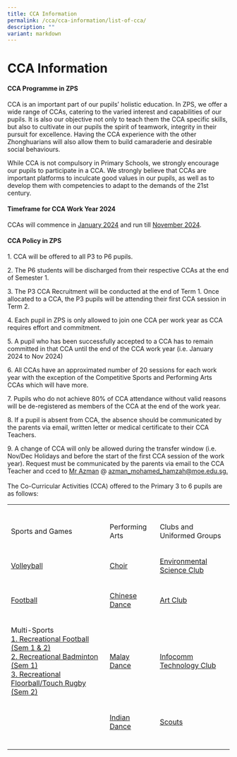 ```yaml
---
title: CCA Information
permalink: /cca/cca-information/list-of-cca/
description: ""
variant: markdown
---
```

<h1><strong>CCA Information</strong></h1>
<h4><strong>CCA Programme in ZPS</strong></h4>
<p>CCA is an important part of our pupils’ holistic education. In ZPS, we
offer a wide range of CCAs, catering to the varied interest and capabilities
of our pupils. It is also our objective not only to teach them the CCA
specific skills, but also to cultivate in our pupils the spirit of teamwork,
integrity in their pursuit for excellence. Having the CCA experience with
the other Zhonghuarians will also allow them to build camaraderie and desirable
social behaviours.</p>
<p>While CCA is not compulsory in Primary Schools, we strongly encourage
our pupils to participate in a CCA. We strongly believe that CCAs are important
platforms to inculcate good values in our pupils, as well as to develop
them with competencies to adapt to the demands of the 21st century.</p>
<h4><strong>Timeframe for CCA Work Year 2024</strong></h4>
<p>CCAs will commence in <a href="https://zhonghuapri.moe.edu.sg/list-of-cca-schedule/cca-schedule-for-semester-1/">January 2024</a> and
run till <a href="https://zhonghuapri.moe.edu.sg/list-of-cca-schedule/cca-schedule-for-semester-2/">November 2024</a>.</p>
<h4><strong>CCA Policy in ZPS</strong></h4>
<p>1. CCA will be offered to all P3 to P6 pupils.</p>
<p>2. The P6 students will be discharged from their respective
CCAs at the end of Semester 1.</p>
<p>3. The P3 CCA Recruitment will be conducted at the end
of Term 1. Once allocated to a CCA, the P3 pupils will be attending their
first CCA session in Term 2.</p>
<p>4. Each pupil in ZPS is only allowed to join one CCA
per work year as CCA requires effort and commitment.</p>
<p>5. A pupil who has been successfully accepted to a CCA
has to remain committed in that CCA until the end of the CCA work year
(i.e. January 2024 to Nov 2024)</p>
<p>6. All CCAs have an approximated number of 20 sessions
for each work year with the exception of the Competitive Sports and Performing
Arts CCAs which will have more.</p>
<p>7. Pupils who do not achieve 80% of CCA attendance without
valid reasons will be de-registered as members of the CCA at the end of
the work year.</p>
<p>8. If a pupil is absent from CCA, the absence should
be communicated by the parents via email, written letter or medical certificate
to their CCA Teachers.</p>
<p>9. A change of CCA will only be allowed during the transfer
window (i.e. Nov/Dec Holidays and before the start of the first CCA session
of the work year). Request must be communicated by the parents via email
to the CCA Teacher and cced to <a href="mailto:azman_mohamed_hamzah@moe.edu.sg.">Mr Azman</a> @ <a href="mailto:azman_mohamed_hamzah@moe.edu.sg.">azman_mohamed_hamzah@moe.edu.sg.</a> 
<br>
<br>The Co-Curricular Activities (CCA) offered to the Primary 3 to 6 pupils
are as follows:</p>
<table>
<tbody>
<tr>
<td rowspan="1" colspan="1">
<p></p>
</td>
<td rowspan="1" colspan="1">
<p></p>
</td>
<td rowspan="1" colspan="1">
<p></p>
</td>
</tr>
<tr>
<td rowspan="1" colspan="1">
<p>Sports and Games</p>
</td>
<td rowspan="1" colspan="1">
<p>Performing Arts</p>
</td>
<td rowspan="1" colspan="1">
<p>Clubs and Uniformed Groups</p>
</td>
</tr>
<tr>
<td rowspan="1" colspan="1">
<p><a href="https://zhonghuapri.moe.edu.sg/list-of-cca/volleyball/">Volleyball</a>
</p>
</td>
<td rowspan="1" colspan="1">
<p><a href="https://zhonghuapri.moe.edu.sg/list-of-cca/choir/">Choir</a>
</p>
</td>
<td rowspan="1" colspan="1">
<p><a href="https://zhonghuapri.moe.edu.sg/list-of-cca/environment-science-club/">Environmental Science Club</a>
</p>
</td>
</tr>
<tr>
<td rowspan="1" colspan="1">
<p><a href="https://zhonghuapri.moe.edu.sg/list-of-cca/football-school-team-and-recreational-team/">Football</a>
</p>
</td>
<td rowspan="1" colspan="1">
<p><a href="https://zhonghuapri.moe.edu.sg/list-of-cca/chinese-dance/">Chinese Dance</a>
</p>
</td>
<td rowspan="1" colspan="1">
<p><a href="https://zhonghuapri.moe.edu.sg/list-of-cca/art-club/">Art Club</a>
</p>
</td>
</tr>
<tr>
<td rowspan="1" colspan="1">
<p>Multi-Sports
<br><a href="https://zhonghuapri.moe.edu.sg/list-of-cca/football-school-team-and-recreational-team/">1. Recreational Football (Sem 1 &amp; 2)</a>
<br><a href="https://zhonghuapri.moe.edu.sg/list-of-cca/recreational-badminton/">2. Recreational Badminton (Sem 1)</a>
<br><a href="https://zhonghuapri.moe.edu.sg/list-of-cca/recreational-floorball-or-touch-rugby-sem-2/">3. Recreational Floorball/Touch Rugby (Sem 2)</a>
</p>
</td>
<td rowspan="1" colspan="1">
<p><a href="https://zhonghuapri.moe.edu.sg/list-of-cca/malay-dance/">Malay Dance</a>
</p>
</td>
<td rowspan="1" colspan="1">
<p><a href="https://zhonghuapri.moe.edu.sg/list-of-cca/infocomm-technology-club/">Infocomm Technology Club</a>
</p>
</td>
</tr>
<tr>
<td rowspan="1" colspan="1">
<p></p>
</td>
<td rowspan="1" colspan="1">
<p><a href="https://zhonghuapri.moe.edu.sg/list-of-cca/indian-dance/">Indian Dance</a>
</p>
</td>
<td rowspan="1" colspan="1">
<p><a href="https://zhonghuapri.moe.edu.sg/list-of-cca/scouts/">Scouts</a>
</p>
</td>
</tr>
<tr>
<td rowspan="1" colspan="1">
<p></p>
</td>
<td rowspan="1" colspan="1">
<p></p>
</td>
<td rowspan="1" colspan="1">
<p></p>
</td>
</tr>
</tbody>
</table>
<p></p>